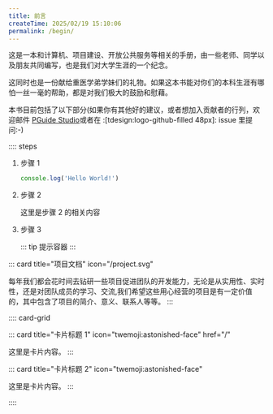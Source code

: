 ```yaml
---
title: 前言
createTime: 2025/02/19 15:10:06
permalink: /begin/
---
```


这是一本和计算机、项目建设、开放公共服务等相关的手册，由一些老师、同学以及朋友共同编写，也是我们对大学生涯的一个纪念。

这同时也是一份献给重医学弟学妹们的礼物。如果这本书能对你们的本科生涯有哪怕一丝一毫的帮助，都是对我们极大的鼓励和慰藉。

本书目前包括了以下部分(如果你有其他好的建议，或者想加入贡献者的行列，欢迎邮件 [PGuide Studio](mailto:losmosga@foxmail.com)或者在 :[tdesign:logo-github-filled 48px]: issue 里提问:-)

:::: steps
1. 步骤 1

   ```ts
   console.log('Hello World!')
   ```

2. 步骤 2

   这里是步骤 2 的相关内容

3. 步骤 3

   ::: tip
   提示容器
   :::


::: card title="项目文档" icon="/project.svg"

每年我们都会花时间去钻研一些项目促进团队的开发能力，无论是从实用性、实时性，还是对团队成员的学习、交流,我们希望这些用心经营的项目是有一定价值的，其中包含了项目的简介、意义、联系人等等。
:::


:::: card-grid

::: card title="卡片标题 1" icon="twemoji:astonished-face" href="/"

这里是卡片内容。
:::

::: card title="卡片标题 2" icon="twemoji:astonished-face"

这里是卡片内容。
:::

::::

